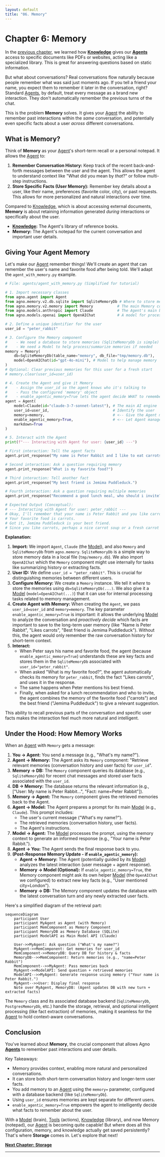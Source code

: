 ```yaml
---
layout: default
title: "06. Memory"
---
```


# Chapter 6: Memory

In the [previous chapter](05_knowledge_.html), we learned how **[Knowledge](05_knowledge_.html)** gives our **[Agents](02_agent_.html)** access to specific documents like PDFs or websites, acting like a specialized library. This is great for answering questions based on static information.

But what about conversations? Real conversations flow naturally because people remember what was said just moments ago. If you tell a friend your name, you expect them to remember it later in the conversation, right? Standard [Agents](02_agent_.html), by default, treat every message as a brand new interaction. They don't automatically remember the previous turns of the chat.

This is the problem **Memory** solves. It gives your [Agent](02_agent_.html) the ability to remember past interactions within the _same_ conversation, and potentially even specific facts about a user _across_ different conversations.

## What is Memory?

Think of **Memory** as your [Agent](02_agent_.html)'s short-term recall or a personal notepad. It allows the [Agent](02_agent_.html) to:

1.  **Remember Conversation History:** Keep track of the recent back-and-forth messages between the user and the agent. This allows the agent to understand context like "What did you mean by _that_?" or follow multi-step instructions.
2.  **Store Specific Facts (User Memory):** Remember key details about a user, like their name, preferences (favorite color, city), or past requests. This allows for more personalized and natural interactions over time.

Compared to [Knowledge](05_knowledge_.html), which is about accessing external documents, **Memory** is about retaining information generated _during_ interactions or specifically about the user.

- **[Knowledge](05_knowledge_.html):** The Agent's library of reference books.
- **Memory:** The Agent's notepad for the current conversation and important user details.

## Giving Your Agent Memory

Let's make our [Agent](02_agent_.html) remember things! We'll create an agent that can remember the user's name and favorite food after being told. We'll adapt the `agent_with_memory.py` example.

```python
# File: agents/agent_with_memory.py (Simplified for tutorial)

# 1. Import necessary classes
from agno.agent import Agent
from agno.memory.v2.db.sqlite import SqliteMemoryDb # Where to store memories
from agno.memory.v2.memory import Memory           # The main Memory component
from agno.models.anthropic import Claude           # The Agent's main brain
from agno.models.openai import OpenAIChat          # A model for processing memories

# 2. Define a unique identifier for the user
user_id = "peter_rabbit"

# 3. Configure the Memory component
#    - We need a database to store memories (SqliteMemoryDb is simple)
#    - We need a Model to help process/summarize memories if needed
memory = Memory(
    db=SqliteMemoryDb(table_name="memory", db_file="tmp/memory.db"),
    model=OpenAIChat(id="gpt-4o-mini"), # Model to help manage memory
)
# Optional: Clear previous memories for this user for a fresh start
# memory.clear(user_id=user_id)

# 4. Create the Agent and give it Memory
#    - Assign the user_id so the agent knows who it's talking to
#    - Pass the configured 'memory' object
#    - enable_agentic_memory=True lets the agent decide WHAT to remember
agent = Agent(
    model=Claude(id="claude-3-7-sonnet-latest"), # The main AI engine
    user_id=user_id,                             # Identify the user
    memory=memory,                               # <-- Give the Agent memory!
    enable_agentic_memory=True,                  # <-- Let Agent manage memory
    markdown=True
)

# 5. Interact with the Agent
print(f"--- Interacting with Agent for user: {user_id} ---")

# First interaction: Tell the agent facts
agent.print_response("My name is Peter Rabbit and I like to eat carrots.")

# Second interaction: Ask a question requiring memory
agent.print_response("What is my favorite food?")

# Third interaction: Tell another fact
agent.print_response("My best friend is Jemima Puddleduck.")

# Fourth interaction: Ask a question requiring multiple memories
agent.print_response("Recommend a good lunch meal, who should i invite?")

# Expected Output (Conceptual):
# --- Interacting with Agent for user: peter_rabbit ---
# Okay, I'll remember that your name is Peter Rabbit and you like carrots.
# Your favorite food is carrots.
# Got it, Jemima Puddleduck is your best friend.
# Since you like carrots, perhaps a nice carrot soup or a fresh carrot salad? You could invite your best friend, Jemima Puddleduck!
```

**Explanation:**

1.  **Import:** We import `Agent`, `Claude` (the [Model](01_model_.html)), and also `Memory` and `SqliteMemoryDb` from `agno.memory`. `SqliteMemoryDb` is a simple way to store memory data in a local file (`tmp/memory.db`). We also import `OpenAIChat` which the `Memory` component might use internally for tasks like summarizing history or extracting facts.
2.  **User ID:** We define `user_id = "peter_rabbit"`. This is crucial for distinguishing memories between different users.
3.  **Configure Memory:** We create a `Memory` instance. We tell it _where_ to store the memories using `db=SqliteMemoryDb(...)`. We also give it a [Model](01_model_.html) (`model=OpenAIChat(...)`) that it can use for internal processing tasks related to memory management.
4.  **Create Agent with Memory:** When creating the `Agent`, we pass `user_id=user_id` and `memory=memory`. The key parameter `enable_agentic_memory=True` is important: it allows the underlying [Model](01_model_.html) to analyze the conversation and _proactively decide_ which facts are important to save to the long-term user memory (like "Name is Peter Rabbit", "Likes carrots", "Best friend is Jemima Puddleduck"). Without this, the agent would only remember the raw conversation history for short-term context.
5.  **Interact:**
    - When Peter says his name and favorite food, the agent (because `enable_agentic_memory=True`) understands these are key facts and stores them in the `SqliteMemoryDb` associated with `user_id="peter_rabbit"`.
    - When asked "What is my favorite food?", the agent automatically checks its memory for `peter_rabbit`, finds the fact "Likes carrots", and uses it in the response.
    - The same happens when Peter mentions his best friend.
    - Finally, when asked for a lunch recommendation and who to invite, the agent combines the memory of the favorite food ("carrots") and the best friend ("Jemima Puddleduck") to give a relevant suggestion.

This ability to recall previous parts of the conversation and specific user facts makes the interaction feel much more natural and intelligent.

## Under the Hood: How Memory Works

When an [Agent](02_agent_.html) with `Memory` gets a message:

1.  **You -> Agent:** You send a message (e.g., "What's my name?").
2.  **Agent -> Memory:** The Agent asks its `Memory` component: "Retrieve relevant memories (conversation history and user facts) for `user_id`".
3.  **Memory -> DB:** The `Memory` component queries its database (e.g., `SqliteMemoryDb`) for recent chat messages and stored user facts associated with the `user_id`.
4.  **DB -> Memory:** The database returns the relevant information (e.g., ["User: My name is Peter Rabbit...", "Fact: name=Peter Rabbit"]).
5.  **Memory -> Agent:** The `Memory` component gives the retrieved memories back to the Agent.
6.  **Agent -> Model:** The Agent prepares a prompt for its main [Model](01_model_.html) (e.g., `Claude`). This prompt includes:
    - The user's current message ("What's my name?").
    - The retrieved memories (conversation history, user facts).
    - The Agent's instructions.
7.  **Model -> Agent:** The [Model](01_model_.html) processes the prompt, using the memory context to generate an informed response (e.g., "Your name is Peter Rabbit.").
8.  **Agent -> You:** The Agent sends the final response back to you.
9.  **(Post-Response Memory Update - if `enable_agentic_memory`):**
    - **Agent -> Memory:** The Agent (potentially guided by its [Model](01_model_.html)) analyzes the latest interaction (user message + agent response).
    - **Memory -> Model (Optional):** If `enable_agentic_memory=True`, the Memory component might ask its own helper [Model](01_model_.html) (the `OpenAIChat` we configured) to extract new key facts (e.g., "User mentioned city=London").
    - **Memory -> DB:** The Memory component updates the database with the latest conversation turn and any newly extracted user facts.

Here's a simplified diagram of the retrieval part:

```mermaid
sequenceDiagram
    participant User
    participant MyAgent as Agent (with Memory)
    participant MemComponent as Memory Component
    participant MemoryDB as Memory Database (SQLite)
    participant ModelAPI as Main Model API (Claude)

    User->>MyAgent: Ask question ("What's my name?")
    MyAgent->>MemComponent: Get memories for user_id
    MemComponent->>MemoryDB: Query DB for history & facts
    MemoryDB-->>MemComponent: Return memories (e.g., "name=Peter Rabbit")
    MemComponent-->>MyAgent: Pass memories back
    MyAgent->>ModelAPI: Send question + retrieved memories
    ModelAPI-->>MyAgent: Generate response using memory ("Your name is Peter Rabbit.")
    MyAgent-->>User: Display final response
    Note over MyAgent, MemoryDB: (Agent updates DB with new turn + extracted facts)
```

The `Memory` class and its associated database backend (`SqliteMemoryDb`, `PostgresMemoryDb`, etc.) handle the storage, retrieval, and optional intelligent processing (like fact extraction) of memories, making it seamless for the [Agent](02_agent_.html) to hold context-aware conversations.

## Conclusion

You've learned about **Memory**, the crucial component that allows Agno **[Agents](02_agent_.html)** to remember past interactions and user details.

Key Takeaways:

- Memory provides context, enabling more natural and personalized conversations.
- It can store both short-term conversation history and longer-term user facts.
- You add memory to an [Agent](02_agent_.html) using the `memory=` parameter, configured with a database backend (like `SqliteMemoryDb`).
- Using `user_id` ensures memories are kept separate for different users.
- `enable_agentic_memory=True` empowers the agent to intelligently decide what facts to remember about the user.

With a [Model](01_model_.html) (brain), [Tools](03_tools_.html) (actions), [Knowledge](05_knowledge_.html) (library), and now Memory (notepad), our [Agent](02_agent_.html) is becoming quite capable! But where does all this configuration, memory, and knowledge actually get saved persistently? That's where **Storage** comes in. Let's explore that next!

**[Next Chapter: Storage](07_storage_.html)**

---
